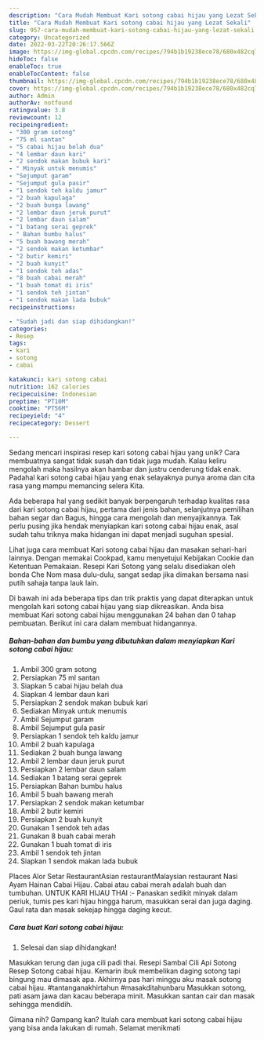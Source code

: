 ```yaml
---
description: "Cara Mudah Membuat Kari sotong cabai hijau yang Lezat Sekali"
title: "Cara Mudah Membuat Kari sotong cabai hijau yang Lezat Sekali"
slug: 957-cara-mudah-membuat-kari-sotong-cabai-hijau-yang-lezat-sekali
category: Uncategorized
date: 2022-03-22T20:26:17.566Z
image: https://img-global.cpcdn.com/recipes/794b1b19238ece78/680x482cq70/kari-sotong-cabai-hijau-foto-resep-utama.jpg
hideToc: false
enableToc: true
enableTocContent: false
thumbnail: https://img-global.cpcdn.com/recipes/794b1b19238ece78/680x482cq70/kari-sotong-cabai-hijau-foto-resep-utama.jpg
cover: https://img-global.cpcdn.com/recipes/794b1b19238ece78/680x482cq70/kari-sotong-cabai-hijau-foto-resep-utama.jpg
author: Admin
authorAv: notfound
ratingvalue: 3.8
reviewcount: 12
recipeingredient:
- "300 gram sotong"
- "75 ml santan"
- "5 cabai hijau belah dua"
- "4 lembar daun kari"
- "2 sendok makan bubuk kari"
- " Minyak untuk menumis"
- "Sejumput garam"
- "Sejumput gula pasir"
- "1 sendok teh kaldu jamur"
- "2 buah kapulaga"
- "2 buah bunga lawang"
- "2 lembar daun jeruk purut"
- "2 lembar daun salam"
- "1 batang serai geprek"
- " Bahan bumbu halus"
- "5 buah bawang merah"
- "2 sendok makan ketumbar"
- "2 butir kemiri"
- "2 buah kunyit"
- "1 sendok teh adas"
- "8 buah cabai merah"
- "1 buah tomat di iris"
- "1 sendok teh jintan"
- "1 sendok makan lada bubuk"
recipeinstructions:

- "Sudah jadi dan siap dihidangkan!"
categories:
- Resep
tags:
- kari
- sotong
- cabai

katakunci: kari sotong cabai 
nutrition: 162 calories
recipecuisine: Indonesian
preptime: "PT10M"
cooktime: "PT56M"
recipeyield: "4"
recipecategory: Dessert

---
```





Sedang mencari inspirasi resep kari sotong cabai hijau yang unik? Cara membuatnya sangat tidak susah dan tidak juga mudah. Kalau keliru mengolah maka hasilnya akan hambar dan justru cenderung tidak enak. Padahal kari sotong cabai hijau yang enak selayaknya punya aroma dan cita rasa yang mampu memancing selera Kita.





Ada beberapa hal yang sedikit banyak berpengaruh terhadap kualitas rasa dari kari sotong cabai hijau, pertama dari jenis bahan, selanjutnya pemilihan bahan segar dan Bagus, hingga cara mengolah dan menyajikannya. Tak perlu pusing jika hendak menyiapkan kari sotong cabai hijau enak,      asal sudah tahu triknya maka hidangan ini dapat menjadi suguhan spesial.














Lihat juga cara membuat Kari sotong cabai hijau dan masakan sehari-hari lainnya. Dengan memakai Cookpad, kamu menyetujui Kebijakan Cookie dan Ketentuan Pemakaian. Resepi Kari Sotong yang selalu disediakan oleh bonda Che Nom masa dulu-dulu, sangat sedap jika dimakan bersama nasi putih sahaja tanpa lauk lain.






Di bawah ini ada beberapa tips dan trik praktis yang dapat diterapkan untuk mengolah kari sotong cabai hijau yang siap dikreasikan. Anda bisa membuat Kari sotong cabai hijau menggunakan 24 bahan dan 0 tahap pembuatan. Berikut ini cara dalam membuat hidangannya.

<!--inarticleads1-->

##### Bahan-bahan dan bumbu yang dibutuhkan dalam menyiapkan Kari sotong cabai hijau:

1. Ambil 300 gram sotong
1. Persiapkan 75 ml santan
1. Siapkan 5 cabai hijau belah dua
1. Siapkan 4 lembar daun kari
1. Persiapkan 2 sendok makan bubuk kari
1. Sediakan  Minyak untuk menumis
1. Ambil Sejumput garam
1. Ambil Sejumput gula pasir
1. Persiapkan 1 sendok teh kaldu jamur
1. Ambil 2 buah kapulaga
1. Sediakan 2 buah bunga lawang
1. Ambil 2 lembar daun jeruk purut
1. Persiapkan 2 lembar daun salam
1. Sediakan 1 batang serai geprek
1. Persiapkan  Bahan bumbu halus
1. Ambil 5 buah bawang merah
1. Persiapkan 2 sendok makan ketumbar
1. Ambil 2 butir kemiri
1. Persiapkan 2 buah kunyit
1. Gunakan 1 sendok teh adas
1. Gunakan 8 buah cabai merah
1. Gunakan 1 buah tomat di iris
1. Ambil 1 sendok teh jintan
1. Siapkan 1 sendok makan lada bubuk


Places Alor Setar RestaurantAsian restaurantMalaysian restaurant Nasi Ayam Hainan Cabai Hijau. Cabai atau cabai merah adalah buah dan tumbuhan. UNTUK KARI HIJAU THAI :- Panaskan sedikit minyak dalam periuk, tumis pes kari hijau hingga harum, masukkan serai dan juga daging. Gaul rata dan masak sekejap hingga daging kecut. 

<!--inarticleads2-->

##### Cara buat Kari sotong cabai hijau:


1. Selesai dan siap dihidangkan!

Masukkan terung dan juga cili padi thai. Resepi Sambal Cili Api Sotong Resep Sotong cabai hijau. Kemarin ibuk membelikan daging sotong tapi bingung mau dimasak apa. Akhirnya pas hari minggu aku masak sotong cabai hijau. #tantanganakhirtahun #masakditahunbaru Masukkan sotong, pati asam jawa dan kacau beberapa minit. Masukkan santan cair dan masak sehingga mendidih. 

Gimana nih? Gampang kan? Itulah cara membuat kari sotong cabai hijau yang bisa anda lakukan di rumah. Selamat menikmati
